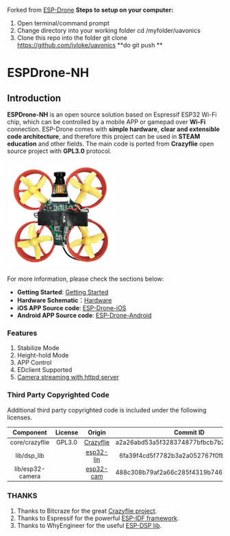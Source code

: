 

Forked from [ESP-Drone](https://github.com/espressif/esp-drone)
**Steps to setup on your computer:**
1. Open terminal/command prompt
2. Change directory into your working folder
cd /myfolder/uavonics
3. Clone this repo into the folder
git clone https://github.com/ivloke/uavonics
**do git push **

# ESPDrone-NH

## Introduction

**ESPDrone-NH** is an open source solution based on Espressif ESP32 Wi-Fi chip, which can be controlled by a mobile APP or gamepad over **Wi-Fi** connection. ESP-Drone comes with **simple hardware**, **clear and extensible code architecture**, and therefore this project can be used in **STEAM education** and other fields. The main code is ported from **Crazyflie** open source project with **GPL3.0** protocol.

<img src=./docs/_static/espdrone_nh.png alt="ESP-Drone" width=250 height=250>

For more information, please check the sections below:
* **Getting Started**: [Getting Started](<docs/nh/UAVIONICS Guide v1.0.pdf>)
* **Hardware Schematic**：[Hardware](docs/nh/Schematic_espdrone_nh_1.2.pdf)
* **iOS APP Source code**: [ESP-Drone-iOS](https://github.com/EspressifApps/ESP-Drone-iOS)
* **Android APP Source code**: [ESP-Drone-Android](https://github.com/EspressifApps/ESP-Drone-Android)

### Features

1. Stabilize Mode
2. Height-hold Mode
3. APP Control
4. EDclient Supported
5. [Camera streaming with httpd server](docs/nh/http_stream.md)

### Third Party Copyrighted Code

Additional third party copyrighted code is included under the following licenses.

| Component | License | Origin |Commit ID |
| :---:  | :---: | :---: |:---: |
| core/crazyflie | GPL3.0  |[Crazyflie](https://github.com/bitcraze/crazyflie-firmware) |a2a26abd53a5f328374877bfbcb7b25ed38d8111|
| lib/dsp_lib |  | [esp32-lin](https://github.com/whyengineer/esp32-lin/tree/master/components/dsp_lib) |6fa39f4cd5f7782b3a2a052767f0fb06be2378ff|
| lib/esp32-camera | | [esp32-cam](https://github.com/espressif/esp32-camera)| 488c308b79af2a66c285f4319b746943d6b2f893|

### THANKS

1. Thanks to Bitcraze for the great [Crazyflie project](https://www.bitcraze.io/%20).
2. Thanks to Espressif for the powerful [ESP-IDF framework](https://docs.espressif.com/projects/esp-idf/en/latest/esp32s2/get-started/index.html).
3. Thanks to WhyEngineer for the useful [ESP-DSP lib](https://github.com/whyengineer/esp32-lin/tree/master/components/dsp_lib).
